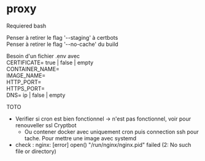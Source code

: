 # proxy

Requiered bash  

Penser à retirer le flag '--staging' à certbots  
Penser à retirer le flag '--no-cache' du build  

Besoin d'un fichier .env avec  
	CERTIFICATE= true | false | empty  
	CONTAINER_NAME=  
	IMAGE_NAME=  
	HTTP_PORT=  
	HTTPS_PORT=  
	DNS=	ip | false | empty  


TOTO  
- Verifier si cron est bien fonctionnel -> n'est pas fonctionnel, voir pour renouveller ssl Cryptbot  
  - Ou contener docker avec uniquement cron puis connection ssh pour tache. Pour mettre une image avec systemd  
- check : nginx: [error] open() "/run/nginx/nginx.pid" failed (2: No such file or directory)  

